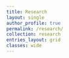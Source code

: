 ```yaml
---
title: Research
layout: single
author_profile: true
permalink: /research/
collection: research
entries_layout: grid
classes: wide
---
```

